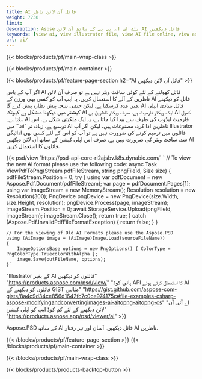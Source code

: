 ```yaml
---
title: AI فائل آن لائن ناظر
weight: 7730
limit: 
description: Asose بلٹ ان اے پی پی کے ساتھ آن لائن AI فائل دیکھیں
keywords: [view ai, view illustrator file, view AI file online, view adobe illustrator, ai file preview, ai format view]
url: ai/
---
```


{{< blocks/products/pf/main-wrap-class >}}


{{< blocks/products/pf/main-container >}}

{{< blocks/products/pf/feature-page-section h2="AI فائل آن لائن دیکھیں" >}}
<p>اگر آپ کے پاس AI فائل کھولنے کے لئے کوئی سافٹ ویئر نہیں ہے تو صرف آن لائن ناظرین کے آلے کا استعمال کریں. یہ ایپ آپ کو کسی بھی ورژن کے AI فائل کو دیکھنے میں مدد کرسکتا ہے. لیکن حتمی نتیجہ پیش نظارہ پیش کرے گا. AI فائل بنیادی ایپلی کیشنز میں دیکھنا مشکل ہے کیونکہ AI ایک ویکٹر فارمیٹ ہے. صرف ویکٹر ناظرین ہی AI کھول سکتا ہے۔ AI فارمیٹ ایڈوب کی طرف سے پیدا کیا جاتا ہے، یہ ایک ملکیتی شکل ہے. اس میں “.ai” توسیع ہے. زیادہ تر AI ناظرین ادا کردہ مصنوعات ہیں، لیکن اگر آپ Illustrator فائلوں میں ترمیم کرنے کی ضرورت نہیں ہے تو آپ کو اس کے لئے کسی بھی ادائیگی شدہ سافٹ ویئر کی ضرورت نہیں ہے. صرف اس اپلی کیشن کے ساتھ آن لائن دیکھیں AI فائلوں کا استعمال کریں.</p>
{{< psd/view `https://psd-api-core-rl2ajsbv.k8s.dynabic.com/` 
`	// To view the new AI format please use the following code:
	async Task<bool> ViewPdfToPng(Stream pdfFileStream, string pngFileId, Size size)
	{
		pdfFileStream.Position = 0;
		try
		{
			using var pdfDocument = new Aspose.Pdf.Document(pdfFileStream);
			var page = pdfDocument.Pages[1];
			using var imageStream = new MemoryStream();
			Resolution resolution = new Resolution(300);
			PngDevice pngDevice = new PngDevice(size.Width, size.Height, resolution);
			pngDevice.Process(page, imageStream);
			imageStream.Position = 0;
			await StorageService.Upload(pngFileId, imageStream);
			imageStream.Close();
			return true;
		}
		catch (Aspose.Pdf.InvalidPdfFileFormatException)
		{
			return false;
		}
	}
	
	// For the viewing of Old AI Formats please use the Aspose.PSD
	using (AiImage image = (AiImage)Image.Load(sourceFileName))
	{
		ImageOptionsBase options = new PngOptions() { ColorType = PngColorType.TruecolorWithAlpha };
		image.Save(outFileName, options);
	}` 
"Illustrator کے بغیر AI فائلوں کو دیکھیں" "https://products.aspose.com/psd/view/" 
"ہائی کوڈ API کا استعمال کرتے ہوئے AI فائلوں کو دیکھنے کے GIST مثالیں" "https://gist.github.com/aspose-com-gists/8a4c9d34ce856d1642fc7c0ce974175c#file-examples-csharp-aspose-modifyingandconvertingimages-ai-aitopng-aitopng-cs" 
"اے آئی آن لائن دیکھنے کے لئے کم کوڈ ایپ کو اپلی کیشن" "https://products.aspose.app/psd/viewer/ai" >}}
<p>Aspose.PSD کے ساتھ AI فائل دیکھیں. آسان اور تیز رفتار AI ناظرین.</p>
{{< /blocks/products/pf/feature-page-section >}}
{{< /blocks/products/pf/main-container >}}


{{< /blocks/products/pf/main-wrap-class >}}

{{< blocks/products/products-backtop-button >}}
